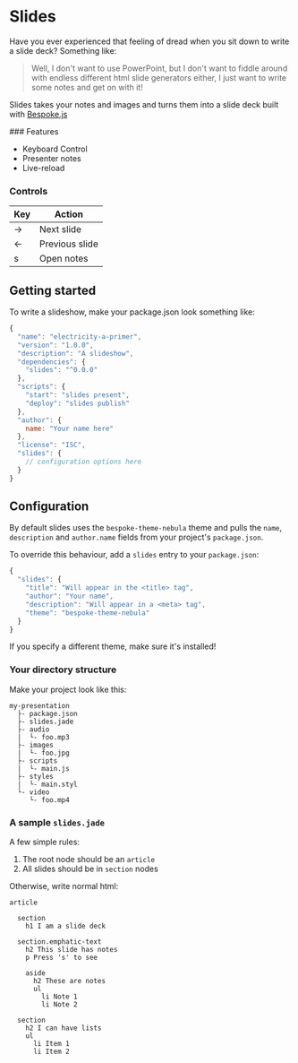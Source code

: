 # Slides

Have you ever experienced that feeling of dread when you sit down to write a slide deck?  Something like:

> Well, I don't want to use PowerPoint, but I don't want to fiddle around with endless different html slide generators either, I just want to write some notes and get on with it!

Slides takes your notes and images and turns them into a slide deck built with [Bespoke.js](http://markdalgleish.com/projects/bespoke.js)

### Features

 * Keyboard Control
 * Presenter notes
 * Live-reload

 ### Controls

 | Key    | Action         |
 | ------ |----------------|
 | &rarr; | Next slide     |
 | &larr; | Previous slide |
 | s      | Open notes     |

## Getting started

To write a slideshow, make your package.json look something like:

```javascript
{
  "name": "electricity-a-primer",
  "version": "1.0.0",
  "description": "A slideshow",
  "dependencies": {
    "slides": "^0.0.0"
  },
  "scripts": {
    "start": "slides present",
    "deploy": "slides publish"
  },
  "author": {
    name: "Your name here"
  },
  "license": "ISC",
  "slides": {
    // configuration options here
  }
}
```

## Configuration

By default slides uses the `bespoke-theme-nebula` theme and pulls the `name`, `description` and `author.name` fields from your project's `package.json`.

To override this behaviour, add a `slides` entry to your `package.json`:

```javascript
{
  "slides": {
    "title": "Will appear in the <title> tag",
    "author": "Your name",
    "description": "Will appear in a <meta> tag",
    "theme": "bespoke-theme-nebula"
  }
}
```

If you specify a different theme, make sure it's installed!

### Your directory structure

Make your project look like this:

```
my-presentation
  ├- package.json
  ├- slides.jade
  ├- audio
  |  └- foo.mp3
  ├- images
  |  └- foo.jpg
  ├- scripts
  |  └- main.js
  ├- styles
  |  └- main.styl
  └- video
     └- foo.mp4
```

### A sample `slides.jade`

A few simple rules:

1. The root node should be an `article`
2. All slides should be in `section` nodes

Otherwise, write normal html:

```jade
article

  section
    h1 I am a slide deck

  section.emphatic-text
    h2 This slide has notes
    p Press 's' to see

    aside
      h2 These are notes
      ul
        li Note 1
        li Note 2

  section
    h2 I can have lists
    ul
      li Item 1
      li Item 2
```
